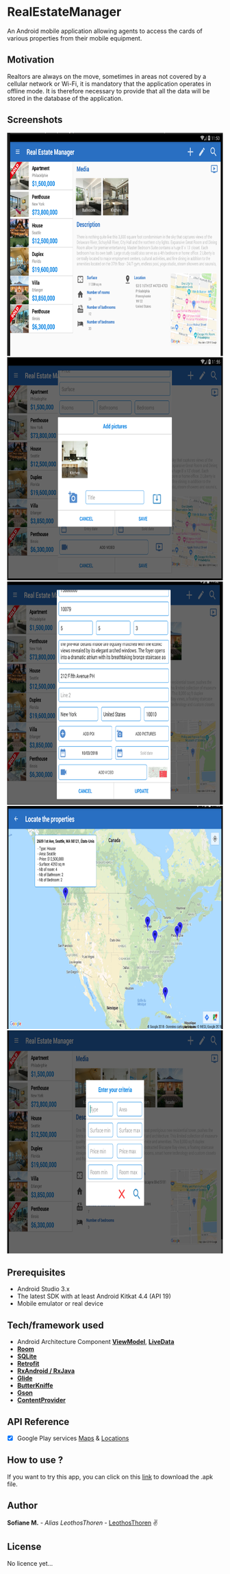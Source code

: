 # RealEstateManager
An Android mobile application allowing agents to access the cards of various properties from their mobile equipment.

## Motivation

Realtors are always on the move, sometimes in areas not covered by a cellular network or Wi-Fi, it is mandatory that the application operates in offline mode. It is therefore necessary to provide that all the data will be stored in the database of the application.


## Screenshots
<div align="center">
<img src="https://github.com/LeothosThoren/RealEstateManager/blob/master/img/Vue tablette1.png" height="520" width="850">
<img src="https://github.com/LeothosThoren/RealEstateManager/blob/master/img/customviewperson.png" height="520" width="850">
<img src="https://github.com/LeothosThoren/RealEstateManager/blob/master/img/modif.png" height="520" width="850">
<img src="https://github.com/LeothosThoren/RealEstateManager/blob/master/img/map.png" height="520" width="850">
<img src="https://github.com/LeothosThoren/RealEstateManager/blob/master/img/recherche.png" height="520" width="850">
</div>

## Prerequisites
- Android Studio 3.x
- The latest SDK with at least Android Kitkat 4.4 (API 19)
- Mobile emulator or real device

## Tech/framework used
- Android Architecture Component **[ViewModel](https://developer.android.com/topic/libraries/architecture/viewmodel)**, **[LiveData](https://developer.android.com/topic/libraries/architecture/livedata)**
- **[Room](https://developer.android.com/topic/libraries/architecture/room)**
- **[SQLite](https://developer.android.com/training/data-storage/sqlite)**
- **[Retrofit](https://square.github.io/retrofit/)**
- **[RxAndroid / RxJava](https://github.com/ReactiveX/RxAndroid)**
- **[Glide](https://bumptech.github.io/glide/)**
- **[ButterKniffe](http://jakewharton.github.io/butterknife/)**
- **[Gson](https://github.com/google/gson)**
- **[ContentProvider](https://developer.android.com/guide/topics/providers/content-providers)**

## API Reference
 - [x] Google Play services [Maps](https://developers.google.com/maps/documentation/android-sdk/intro) & [Locations](https://developer.android.com/training/location/)

## How to use ?
If you want to try this app, you can click on this [link](https://github.com/LeothosThoren/RealEstateManager/blob/master/app/build/outputs/apk/debug/) to download the .apk file.

## Author
**Sofiane M.** - *Alias LeothosThoren* - [LeothosThoren](https://github.com/LeothosThoren) :v:
## License
No licence yet...
